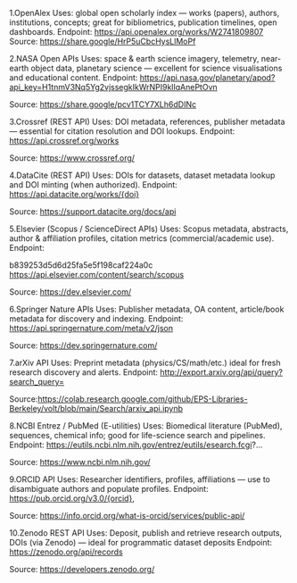 1.OpenAlex
Uses:
global open scholarly index — works (papers), authors, institutions, concepts; great for bibliometrics, publication timelines, open dashboards.
Endpoint: https://api.openalex.org/works/W2741809807
Source:
https://share.google/HrP5uCbcHysLlMoPf



2.NASA Open APIs
Uses:
space & earth science imagery, telemetry, near-earth object data, planetary science — excellent for science visualisations and educational content.
Endpoint: https://api.nasa.gov/planetary/apod?api_key=H1tnmV3Nq5Yg2vjssegkIkWrNPI9klIqAnePtOvn


Source:
https://share.google/pcv1TCY7XLh6dDINc



3.Crossref (REST API)
Uses:
DOI metadata, references, publisher metadata — essential for citation resolution and DOI lookups.
Endpoint: https://api.crossref.org/works


Source:
https://www.crossref.org/



4.DataCite (REST API)
Uses:
DOIs for datasets, dataset metadata lookup and DOI minting (when authorized).
Endpoint: 
https://api.datacite.org/works/{doi}

Source:
https://support.datacite.org/docs/api



5.Elsevier (Scopus / ScienceDirect APIs)
Uses:
Scopus metadata, abstracts, author & affiliation profiles, citation metrics (commercial/academic use).
Endpoint:

b839253d5d6d25fa5e5f198caf224a0c
https://api.elsevier.com/content/search/scopus


Source: 
https://dev.elsevier.com/



6.Springer Nature APIs
Uses:
Publisher metadata, OA content, article/book metadata for discovery and indexing.
Endpoint: https://api.springernature.com/meta/v2/json


Source:
https://dev.springernature.com/

7.arXiv API
Uses:
Preprint metadata (physics/CS/math/etc.) ideal for fresh research discovery and alerts.
Endpoint: http://export.arxiv.org/api/query?search_query=

Source:https://colab.research.google.com/github/EPS-Libraries-Berkeley/volt/blob/main/Search/arxiv_api.ipynb



8.NCBI Entrez / PubMed (E-utilities)
Uses:
Biomedical literature (PubMed), sequences, chemical info; good for life-science search and pipelines.
Endpoint: https://eutils.ncbi.nlm.nih.gov/entrez/eutils/esearch.fcgi?...

Source: https://www.ncbi.nlm.nih.gov/




9.ORCID API
Uses:
Researcher identifiers, profiles, affiliations — use to disambiguate authors and populate profiles.
Endpoint: https://pub.orcid.org/v3.0/{orcid},

Source: https://info.orcid.org/what-is-orcid/services/public-api/




10.Zenodo REST API
Uses:
Deposit, publish and retrieve research outputs, DOIs (via Zenodo) — ideal for programmatic dataset deposits
Endpoint: https://zenodo.org/api/records

Source: https://developers.zenodo.org/

